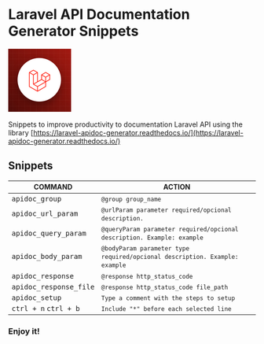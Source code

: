 # Laravel API Documentation Generator Snippets

![Laravel API Documentation Generator Snippets](./img/logo.png)

Snippets to improve productivity to documentation Laravel API using the library [https://laravel-apidoc-generator.readthedocs.io/](https://laravel-apidoc-generator.readthedocs.io/)


## Snippets

COMMAND                                 | ACTION
----------------------------------------|----------------------
<kbd>apidoc_group</kbd>                 |  `@group group_name`
<kbd>apidoc_url_param</kbd>             |  `@urlParam parameter required/opcional description.`
<kbd>apidoc_query_param</kbd>           |  `@queryParam parameter required/opcional description. Example: example`
<kbd>apidoc_body_param</kbd>            |  `@bodyParam parameter type required/opcional description. Example: example`
<kbd>apidoc_response</kbd>              |  `@response http_status_code`
<kbd>apidoc_response_file</kbd>         |  `@response http_status_code file_path`
<kbd>apidoc_setup</kbd>                 |  `Type a comment with the steps to setup`
<kbd>ctrl + n</kbd> <kbd>ctrl + b</kbd> |  `Include "*" before each selected line`


### Enjoy it!
